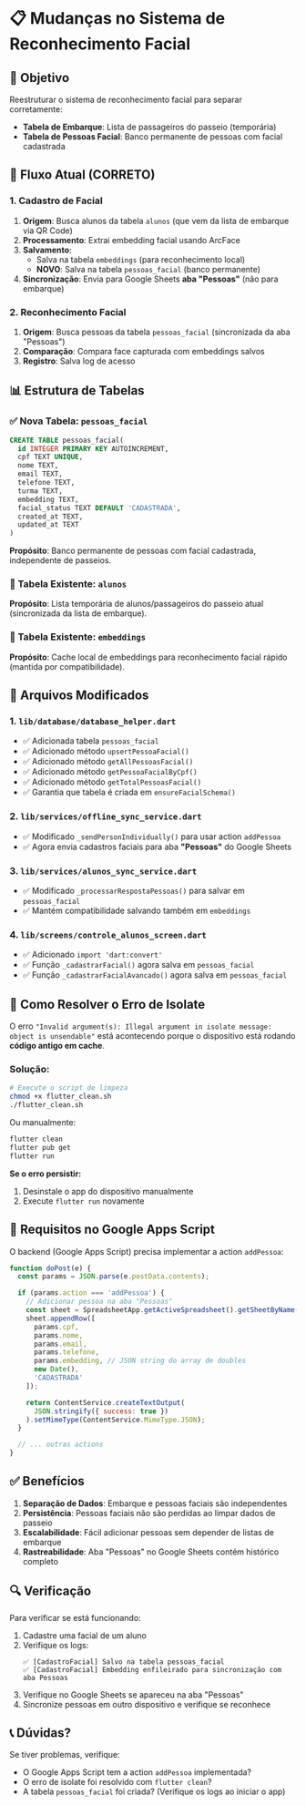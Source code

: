 # 📋 Mudanças no Sistema de Reconhecimento Facial

## 🎯 Objetivo

Reestruturar o sistema de reconhecimento facial para separar corretamente:
- **Tabela de Embarque**: Lista de passageiros do passeio (temporária)
- **Tabela de Pessoas Facial**: Banco permanente de pessoas com facial cadastrada

## 🔄 Fluxo Atual (CORRETO)

### 1. Cadastro de Facial
1. **Origem**: Busca alunos da tabela `alunos` (que vem da lista de embarque via QR Code)
2. **Processamento**: Extrai embedding facial usando ArcFace
3. **Salvamento**:
   - Salva na tabela `embeddings` (para reconhecimento local)
   - **NOVO**: Salva na tabela `pessoas_facial` (banco permanente)
4. **Sincronização**: Envia para Google Sheets **aba "Pessoas"** (não para embarque)

### 2. Reconhecimento Facial
1. **Origem**: Busca pessoas da tabela `pessoas_facial` (sincronizada da aba "Pessoas")
2. **Comparação**: Compara face capturada com embeddings salvos
3. **Registro**: Salva log de acesso

## 📊 Estrutura de Tabelas

### ✅ Nova Tabela: `pessoas_facial`

```sql
CREATE TABLE pessoas_facial(
  id INTEGER PRIMARY KEY AUTOINCREMENT,
  cpf TEXT UNIQUE,
  nome TEXT,
  email TEXT,
  telefone TEXT,
  turma TEXT,
  embedding TEXT,
  facial_status TEXT DEFAULT 'CADASTRADA',
  created_at TEXT,
  updated_at TEXT
)
```

**Propósito**: Banco permanente de pessoas com facial cadastrada, independente de passeios.

### 🔹 Tabela Existente: `alunos`

**Propósito**: Lista temporária de alunos/passageiros do passeio atual (sincronizada da lista de embarque).

### 🔹 Tabela Existente: `embeddings`

**Propósito**: Cache local de embeddings para reconhecimento facial rápido (mantida por compatibilidade).

## 🔧 Arquivos Modificados

### 1. `lib/database/database_helper.dart`
- ✅ Adicionada tabela `pessoas_facial`
- ✅ Adicionado método `upsertPessoaFacial()`
- ✅ Adicionado método `getAllPessoasFacial()`
- ✅ Adicionado método `getPessoaFacialByCpf()`
- ✅ Adicionado método `getTotalPessoasFacial()`
- ✅ Garantia que tabela é criada em `ensureFacialSchema()`

### 2. `lib/services/offline_sync_service.dart`
- ✅ Modificado `_sendPersonIndividually()` para usar action `addPessoa`
- ✅ Agora envia cadastros faciais para aba **"Pessoas"** do Google Sheets

### 3. `lib/services/alunos_sync_service.dart`
- ✅ Modificado `_processarRespostaPessoas()` para salvar em `pessoas_facial`
- ✅ Mantém compatibilidade salvando também em `embeddings`

### 4. `lib/screens/controle_alunos_screen.dart`
- ✅ Adicionado `import 'dart:convert'`
- ✅ Função `_cadastrarFacial()` agora salva em `pessoas_facial`
- ✅ Função `_cadastrarFacialAvancado()` agora salva em `pessoas_facial`

## 🚨 Como Resolver o Erro de Isolate

O erro `"Invalid argument(s): Illegal argument in isolate message: object is unsendable"` está acontecendo porque o dispositivo está rodando **código antigo em cache**.

### Solução:

```bash
# Execute o script de limpeza
chmod +x flutter_clean.sh
./flutter_clean.sh
```

Ou manualmente:

```bash
flutter clean
flutter pub get
flutter run
```

**Se o erro persistir:**
1. Desinstale o app do dispositivo manualmente
2. Execute `flutter run` novamente

## 📝 Requisitos no Google Apps Script

O backend (Google Apps Script) precisa implementar a action `addPessoa`:

```javascript
function doPost(e) {
  const params = JSON.parse(e.postData.contents);

  if (params.action === 'addPessoa') {
    // Adicionar pessoa na aba "Pessoas"
    const sheet = SpreadsheetApp.getActiveSpreadsheet().getSheetByName('Pessoas');
    sheet.appendRow([
      params.cpf,
      params.nome,
      params.email,
      params.telefone,
      params.embedding, // JSON string do array de doubles
      new Date(),
      'CADASTRADA'
    ]);

    return ContentService.createTextOutput(
      JSON.stringify({ success: true })
    ).setMimeType(ContentService.MimeType.JSON);
  }

  // ... outras actions
}
```

## ✅ Benefícios

1. **Separação de Dados**: Embarque e pessoas faciais são independentes
2. **Persistência**: Pessoas faciais não são perdidas ao limpar dados de passeio
3. **Escalabilidade**: Fácil adicionar pessoas sem depender de listas de embarque
4. **Rastreabilidade**: Aba "Pessoas" no Google Sheets contém histórico completo

## 🔍 Verificação

Para verificar se está funcionando:

1. Cadastre uma facial de um aluno
2. Verifique os logs:
   ```
   ✅ [CadastroFacial] Salvo na tabela pessoas_facial
   ✅ [CadastroFacial] Embedding enfileirado para sincronização com aba Pessoas
   ```
3. Verifique no Google Sheets se apareceu na aba "Pessoas"
4. Sincronize pessoas em outro dispositivo e verifique se reconhece

## 📞 Dúvidas?

Se tiver problemas, verifique:
- O Google Apps Script tem a action `addPessoa` implementada?
- O erro de isolate foi resolvido com `flutter clean`?
- A tabela `pessoas_facial` foi criada? (Verifique os logs ao iniciar o app)
